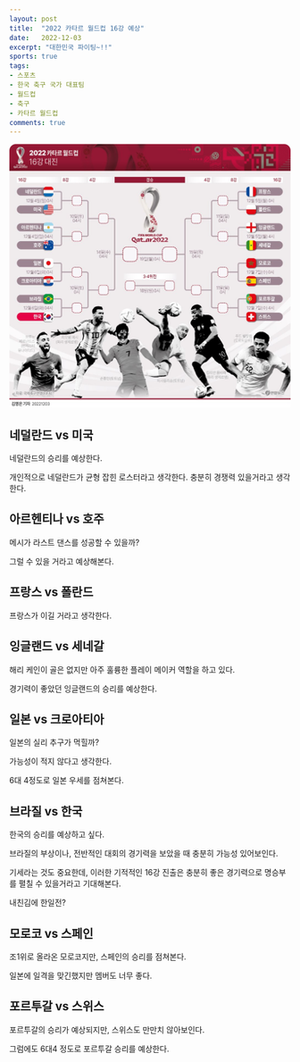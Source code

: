 ```yaml
---
layout: post
title:  "2022 카타르 월드컵 16강 예상"
date:   2022-12-03
excerpt: "대한민국 파이팅~!!"
sports: true
tags:
- 스포츠
- 한국 축구 국가 대표팀
- 월드컵
- 축구
- 카타르 월드컵
comments: true
---
```


![대진표](../img/2022/worldcup/worldcup_16.jpg)

## 네덜란드 vs 미국

네덜란드의 승리를 예상한다.

개인적으로 네덜란드가 균형 잡힌 로스터라고 생각한다.
충분히 경쟁력 있을거라고 생각한다.

## 아르헨티나 vs 호주

메시가 라스트 댄스를 성공할 수 있을까?

그럴 수 있을 거라고 예상해본다.

## 프랑스 vs 폴란드

프랑스가 이길 거라고 생각한다.

## 잉글랜드 vs 세네갈

해리 케인이 골은 없지만 아주 훌륭한 플레이 메이커 역할을 하고 있다.

경기력이 좋았던 잉글랜드의 승리를 예상한다.

## 일본 vs 크로아티아

일본의 실리 추구가 먹힐까?

가능성이 적지 않다고 생각한다.

6대 4정도로 일본 우세를 점쳐본다.

## 브라질 vs 한국

한국의 승리를 예상하고 싶다.

브라질의 부상이나, 전반적인 대회의 경기력을 보았을 때 충분히 가능성 있어보인다.

기세라는 것도 중요한데, 이러한 기적적인 16강 진출은 충분히 좋은 경기력으로 명승부를 펼칠 수 있을거라고 기대해본다.

내친김에 한일전?

## 모로코 vs 스페인

조1위로 올라온 모로코지만, 스페인의 승리를 점쳐본다.

일본에 일격을 맞긴했지만 멤버도 너무 좋다.

## 포르투갈 vs 스위스

포르투갈의 승리가 예상되지만, 스위스도 만만치 않아보인다.

그럼에도 6대4 정도로 포르투갈 승리를 예상한다.